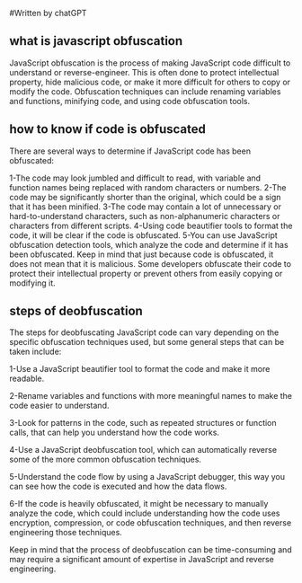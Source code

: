 #Written by chatGPT

## what is javascript obfuscation 
JavaScript obfuscation is the process of making JavaScript code difficult to understand or reverse-engineer. This is often done to protect intellectual property, hide malicious code, or make it more difficult for others to copy or modify the code. Obfuscation techniques can include renaming variables and functions, minifying code, and using code obfuscation tools.

## how to know if code is obfuscated 
There are several ways to determine if JavaScript code has been obfuscated:

1-The code may look jumbled and difficult to read, with variable and function names being replaced with random characters or numbers.
2-The code may be significantly shorter than the original, which could be a sign that it has been minified.
3-The code may contain a lot of unnecessary or hard-to-understand characters, such as non-alphanumeric characters or characters from different scripts.
4-Using code beautifier tools to format the code, it will be clear if the code is obfuscated.
5-You can use JavaScript obfuscation detection tools, which analyze the code and determine if it has been obfuscated.
Keep in mind that just because code is obfuscated, it does not mean that it is malicious. Some developers obfuscate their code to protect their intellectual property or prevent others from easily copying or modifying it.

## steps of deobfuscation
The steps for deobfuscating JavaScript code can vary depending on the specific obfuscation techniques used, but some general steps that can be taken include:

1-Use a JavaScript beautifier tool to format the code and make it more readable.

2-Rename variables and functions with more meaningful names to make the code easier to understand.

3-Look for patterns in the code, such as repeated structures or function calls, that can help you understand how the code works.

4-Use a JavaScript deobfuscation tool, which can automatically reverse some of the more common obfuscation techniques.

5-Understand the code flow by using a JavaScript debugger, this way you can see how the code is executed and how the data flows.

6-If the code is heavily obfuscated, it might be necessary to manually analyze the code, which could include understanding how the code uses encryption, compression, or code obfuscation techniques, and then reverse engineering those techniques.

Keep in mind that the process of deobfuscation can be time-consuming and may require a significant amount of expertise in JavaScript and reverse engineering.

